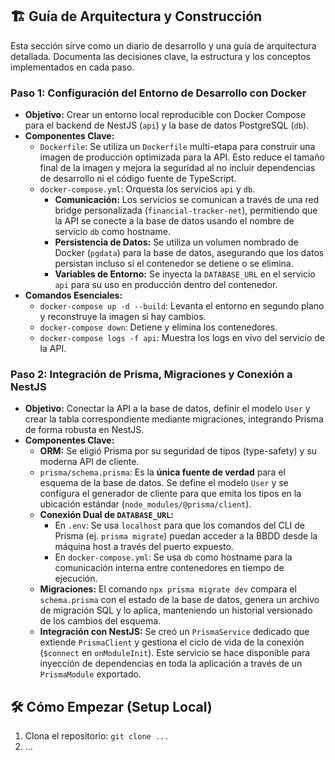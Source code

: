## 🏗️ Guía de Arquitectura y Construcción

Esta sección sirve como un diario de desarrollo y una guía de arquitectura detallada. Documenta las decisiones clave, la estructura y los conceptos implementados en cada paso.

### **Paso 1: Configuración del Entorno de Desarrollo con Docker**

- **Objetivo:** Crear un entorno local reproducible con Docker Compose para el backend de NestJS (`api`) y la base de datos PostgreSQL (`db`).
- **Componentes Clave:**
  - `Dockerfile`: Se utiliza un `Dockerfile` multi-etapa para construir una imagen de producción optimizada para la API. Esto reduce el tamaño final de la imagen y mejora la seguridad al no incluir dependencias de desarrollo ni el código fuente de TypeScript.
  - `docker-compose.yml`: Orquesta los servicios `api` y `db`.
    - **Comunicación:** Los servicios se comunican a través de una red bridge personalizada (`financial-tracker-net`), permitiendo que la API se conecte a la base de datos usando el nombre de servicio `db` como hostname.
    - **Persistencia de Datos:** Se utiliza un volumen nombrado de Docker (`pgdata`) para la base de datos, asegurando que los datos persistan incluso si el contenedor se detiene o se elimina.
    - **Variables de Entorno:** Se inyecta la `DATABASE_URL` en el servicio `api` para su uso en producción dentro del contenedor.
- **Comandos Esenciales:**
  - `docker-compose up -d --build`: Levanta el entorno en segundo plano y reconstruye la imagen si hay cambios.
  - `docker-compose down`: Detiene y elimina los contenedores.
  - `docker-compose logs -f api`: Muestra los logs en vivo del servicio de la API.

### Paso 2: Integración de Prisma, Migraciones y Conexión a NestJS

- **Objetivo:** Conectar la API a la base de datos, definir el modelo `User` y crear la tabla correspondiente mediante migraciones, integrando Prisma de forma robusta en NestJS.
- **Componentes Clave:**
  - **ORM:** Se eligió Prisma por su seguridad de tipos (type-safety) y su moderna API de cliente.
  - `prisma/schema.prisma`: Es la **única fuente de verdad** para el esquema de la base de datos. Se define el modelo `User` y se configura el generador de cliente para que emita los tipos en la ubicación estándar (`node_modules/@prisma/client`).
  - **Conexión Dual de `DATABASE_URL`:**
    - En `.env`: Se usa `localhost` para que los comandos del CLI de Prisma (ej. `prisma migrate`) puedan acceder a la BBDD desde la máquina host a través del puerto expuesto.
    - En `docker-compose.yml`: Se usa `db` como hostname para la comunicación interna entre contenedores en tiempo de ejecución.
  - **Migraciones:** El comando `npx prisma migrate dev` compara el `schema.prisma` con el estado de la base de datos, genera un archivo de migración SQL y lo aplica, manteniendo un historial versionado de los cambios del esquema.
  - **Integración con NestJS:** Se creó un `PrismaService` dedicado que extiende `PrismaClient` y gestiona el ciclo de vida de la conexión (`$connect` en `onModuleInit`). Este servicio se hace disponible para inyección de dependencias en toda la aplicación a través de un `PrismaModule` exportado.

## 🛠️ Cómo Empezar (Setup Local)

1. Clona el repositorio: `git clone ...`
2. ...
